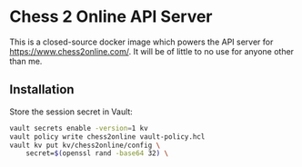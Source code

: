 # Chess 2 Online API Server

This is a closed-source docker image which powers the API server for <https://www.chess2online.com/>. It will be of little to no use for anyone other than me.

## Installation

Store the session secret in Vault:

```bash
vault secrets enable -version=1 kv
vault policy write chess2online vault-policy.hcl
vault kv put kv/chess2online/config \
	secret=$(openssl rand -base64 32) \
```
